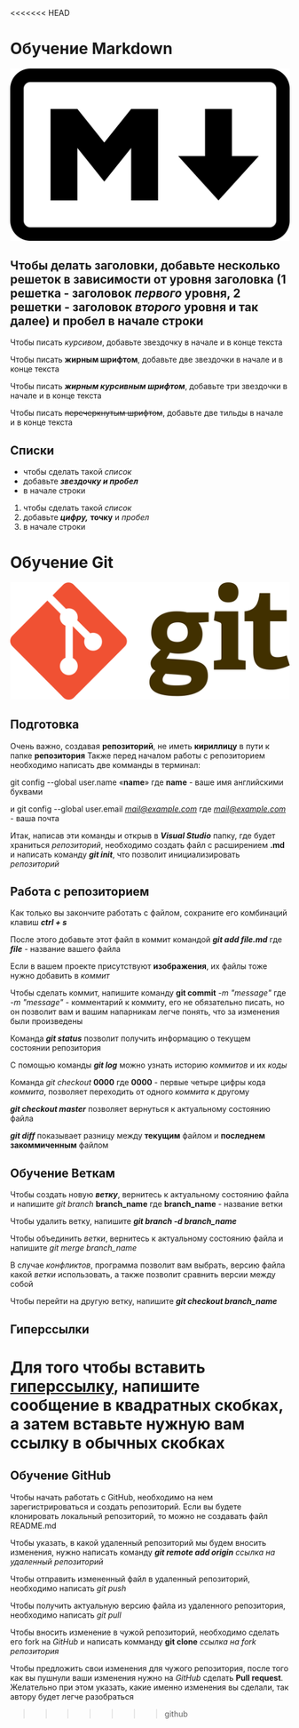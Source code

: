 <<<<<<< HEAD
# Обучение Markdown
![Markdown logo](markdown.png)
## Чтобы делать заголовки, добавьте несколько решеток в зависимости от уровня заголовка (1 решетка - заголовок ***первого*** уровня, 2 решетки - заголовок ***второго*** уровня и так далее) и пробел в начале строки

Чтобы писать *курсивом*, добавьте звездочку в начале и в конце текста

Чтобы писать **жирным шрифтом**, добавьте две звездочки в начале и в конце текста

Чтобы писать ***жирным курсивным шрифтом***, добавьте три звездочки в начале и в конце текста

Чтобы писать ~~перечеркнутым шрифтом~~, добавьте две тильды в начале и в конце текста

## Списки

* чтобы сделать такой *список*
* добавьте ***звездочку и пробел***
* в начале строки

1. чтобы сделать такой *список*
2. добавьте ***цифру,*** **точку** и *пробел*
3. в начале строки
# Обучение Git
![Git logo](git.png)
## Подготовка

Очень важно, создавая **репозиторий**, не иметь **кириллицу** в пути к папке **репозитория**
Также перед началом работы с репозиторием необходимо написать две комманды в терминал:

git config --global user.name «**name**» где **name** - ваше имя английскими буквами

и git config --global user.email *mail@example.com* где *mail@example.com* - ваша почта

Итак, написав эти команды и открыв в ***Visual Studio*** папку, где будет храниться *репозиторий*, необходимо создать файл с расширением **.md** и написать команду ***git init***, что позволит инициализировать *репозиторий*

## Работа с репозиторием

Как только вы закончите работать с файлом, сохраните его комбинаций клавиш ***ctrl + s***

После этого добавьте этот файл в коммит командой ***git add file.md*** где ***file*** - название вашего файла

Если в вашем проекте присутствуют **изображения**, их файлы тоже нужно добавить в *коммит*

Чтобы сделать коммит, напишите команду **git commit** *-m "message"* где *-m "message"* - комментарий к коммиту, его не обязательно писать, но он позволит вам и вашим напарникам легче понять, что за изменения были произведены

Команда ***git status*** позволит получить информацию о текущем состоянии репозитория

С помощью команды ***git log*** можно узнать историю *коммитов* и их *коды*

Команда *git checkout* **0000** где **0000** - первые четыре цифры кода *коммита*, позволяет переходить от одного *коммита* к другому

***git checkout master*** позволяет вернуться к актуальному состоянию файла

***git diff*** показывает разницу между **текущим** файлом и **последнем закоммиченным** файлом

## Обучение Веткам

Чтобы создать новую ***ветку***, вернитесь к актуальному состоянию файла и напишите *git branch* **branch_name** где **branch_name** - название ветки

Чтобы удалить ветку, напишите ***git branch -d branch_name***

Чтобы объединить *ветки*, вернитесь к актуальному состоянию файла и напишите *git merge branch_name*

В случае *конфликтов*, программа позволит вам выбрать, версию файла какой *ветки* использовать, а также позволит сравнить версии между собой

Чтобы перейти на другую ветку, напишите ***git checkout branch_name***

## Гиперссылки

Для того чтобы вставить [гиперссылку](https://gb.ru/), напишите сообщение в квадратных скобках, а затем вставьте нужную вам ссылку в обычных скобках
=======
## Обучение GitHub

Чтобы начать работать с GitHub, необходимо на нем зарегистрироваться и создать репозиторий. Если вы будете клонировать локальный репозиторий, то можно не создавать файл README.md

Чтобы указать, в какой удаленный репозиторий мы будем вносить изменения, нужно написать команду ***git remote add origin*** *ссылка на удаленный репозиторий*

Чтобы отправить измененный файл в удаленный репозиторий, необходимо написать *git push*

Чтобы получить актуальную версию файла из удаленного репозитория, необходимо написать *git pull*

Чтобы вносить изменение в чужой репозиторий, необходимо сделать его fork на *GitHub* и написать комманду **git clone** *ссылка на fork репозитория*

Чтобы предложить свои изменения для чужого репозитория, после того как вы пушнули ваши изменения нужно на *GitHub* сделать **Pull request**. Желательно при этом указать, какие именно изменения вы сделали, так автору будет легче разобраться
>>>>>>> github
